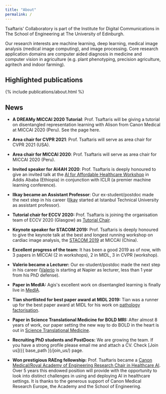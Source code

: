 ```yaml
---
title: "About"
permalink: /
---
```

Tsaftaris' Collaboratory is part of the Institute for Digital Communications in
The School of Engineering at The University of Edinburgh.

Our research interests are machine learning, deep learning, medical image
analysis (medical image computing), and image processing. Core research
application domains are computer aided diagnosis in medicine and computer vision
in agriculture (e.g. plant phenotyping, precision agriculture, agritech and
indoor farming).

## Highlighted publications
{% include publications/about.html %}

## News
* **A DREAMy MICCAI 2020 Tutorial**: Prof. Tsaftaris will be giving a tutorial
  on disentangled representation learning with Alison from Canon Medical at
  MICCAI 2020 (Peru). See the page here.
  
* **Area chair for CVPR 2021**: Prof. Tsaftaris will serve as area chair for
  CVPR 2021 (USA).

* **Area chair for MICCAI 2020**: Prof. Tsaftaris will serve as area chair for
  MICCAI 2020 (Peru).

* **Invited speaker for AI4AH 2020**: Prof. Tsaftaris is deeply honoured to give
  an invited talk at the
  [AI for Affordable Healthcare Workshop](https://sites.google.com/view/ai4ah-iclr2020/home)
  in Addis Ababa (Ethiopia) in conjunction with ICLR (a premier machine learning
  conference).

* **Ilkay became an Assistant Professor**: Our ex-student/postdoc made the next
  step in his career ([Ilkay](https://sites.google.com/view/oksuzilkay) started
  at Istanbul Technical University as assistant professor).

* **Tutorial chair for ECCV 2020:** Prof. Tsaftaris is joining the organisation
  team of ECCV 2020 (Glasgow) as [Tutorial Chair](https://eccv2020.eu/chairs/).

* **Keynote speaker for STACOM 2019:** Prof. Tsaftaris is deeply honoured to
  give the keynote talk at the best and longest running workshop on cardiac
  image analysis, the [STACOM 2019](http://stacom2019.cardiacatlas.org/) at
  MICCAI (China).

* **Excellent progress of the team:** It has been a good 2019 as of now, with 3
  papers in MICCAI (2 in workshops), 2 in MIDL, 3 in CVPR (workshop).

* **Valerio became a Lecturer:** Our ex-student/postdoc made
  the next step in his career ([Valerio](http://www.valeriogiuffrida.academy/)
  is starting at Napier as lecturer, less than 1 year from his PhD defense).

* **Paper in MedIA:** Agis's excellent work on disentangled learning is finally
  live in
  [MedIA](https://www.sciencedirect.com/science/article/abs/pii/S1361841519300684).

* **Tian shortlisted for best paper award at MIDL 2019:** Tian was a runner up
  for the best paper award at MIDL for his work on
  [pathology factorisation](http://proceedings.mlr.press/v102/xia19a.html).

* **Paper in Science Translational Medicine for BOLD MRI:** After almost 8 years
  of work, our paper setting the new way to do BOLD in the heart is out in
  [Science Translational Medicine](https://stm.sciencemag.org/content/11/494/eaat4407.abstract).

* **Recruiting PhD students and PostDocs:** We are growing the team. If you have
  a strong profile please email me and attach a CV. Check
  [Join us]({{ base_path }}/join_us/) page.

* **Won prestigious RAEng fellowship:** Prof. Tsaftaris became a [Canon
  Medical/Royal Academy of Engineering Research Chair in Healthcare
  AI](https://www.raeng.org.uk/news/news-releases/2019/march/academy-announces-2019-research-chairs-and-senior).
  Over 5 years this endowed position will provide with the opportunity to look
  into distinct challenges in using and deploying AI in healthcare settings. It
  is thanks to the generous support of Canon Medical Research Europe, the
  Academy and the School of Engineering.
